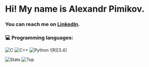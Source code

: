 # Hi! My name is Alexandr Pimikov.

### You can reach me on [LinkedIn][2.1].

### 💻 Programming languages: 
![C][3.1] ![C++][3.2] ![Python][3.3] ![R][3.4]

![Stats][4.1]
![Top][4.2]

<!-- links-->

[2.1]: https://www.linkedin.com/in/pimikov/

[3.1]: https://img.shields.io/badge/C-blue(C)
[3.2]: https://img.shields.io/badge/C++-green (C++)
[3.2]: https://img.shields.io/badge/Python++-green (Python)
[3.3]: https://img.shields.io/badge/R-green (R)

[4.1]: https://github-readme-stats.vercel.app/api?username=dnapi&theme=catppuccin_mocha (Stats)
[4.2]: https://github-readme-stats.vercel.app/api/top-langs/?username=dnapi&layout=compact&count_private=fals&theme=catppuccin_mocha (Top)